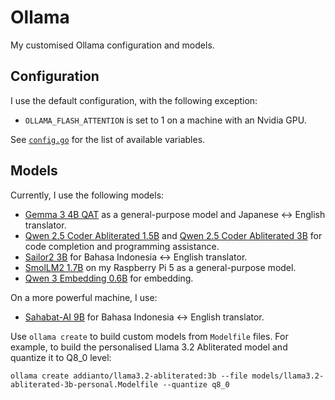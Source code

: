 # Ollama

My customised Ollama configuration and models.

## Configuration

I use the default configuration, with the following exception:

- `OLLAMA_FLASH_ATTENTION` is set to 1 on a machine with an Nvidia GPU.

See [`config.go`](https://github.com/ollama/ollama/blob/v0.5.7/envconfig/config.go) for the list of available variables.

## Models

Currently, I use the following models:

- [Gemma 3 4B QAT](https://ollama.com/library/gemma3:4b-it-qat) as a general-purpose model and Japanese <-> English translator.
- [Qwen 2.5 Coder Abliterated 1.5B](./models/qwen2.5-coder-abliterated-1.5b-personal.Modelfile)
  and [Qwen 2.5 Coder Abliterated 3B](./models/qwen2.5-coder-abliterated-3b-personal.Modelfile) for code completion and programming assistance.
- [Sailor2 3B](https://huggingface.co/sail/Sailor2-3B) for Bahasa Indonesia <-> English translator.
- [SmolLM2 1.7B](https://huggingface.co/HuggingFaceTB/SmolLM2-1.7B-Instruct) on my Raspberry Pi 5 as a general-purpose model.
- [Qwen 3 Embedding 0.6B](https://ollama.com/dengcao/Qwen3-Embedding-0.6B) for embedding.

On a more powerful machine, I use:

- [Sahabat-AI 9B](https://huggingface.co/GoToCompany/gemma2-9b-cpt-sahabatai-v1-instruct) for Bahasa Indonesia <-> English translator.

Use `ollama create` to build custom models from `Modelfile` files.
For example, to build the personalised Llama 3.2 Abliterated model and quantize it to Q8_0 level:

```shell
ollama create addianto/llama3.2-abliterated:3b --file models/llama3.2-abliterated-3b-personal.Modelfile --quantize q8_0
```

